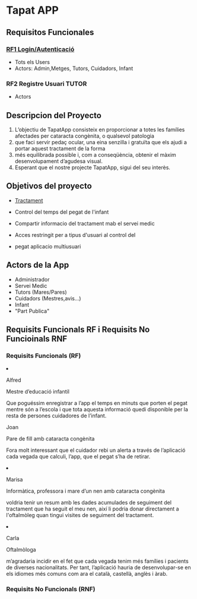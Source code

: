 



<html>


  <body>

# Tapat APP

## Requisitos Funcionales
### <u>RF1 Login/Autenticació</u>
- Tots els Users
- Actors: Admin,Metges, Tutors, Cuidadors, Infant
### RF2 Registre Usuari TUTOR
- Actors
## Descripcion del Proyecto
<ol>

  <li> L’objectiu de TapatApp consisteix en proporcionar a totes les famílies afectades per cataracta congènita, o qualsevol patologia</li>
  <li> que faci servir pedaç ocular, una eina senzilla i gratuïta que els ajudi a portar aquest tractament de la forma</li>
  <li>més equilibrada possible i, com a conseqüència, obtenir el màxim desenvolupament d’agudesa visual.</li>

  <li>Esperant que el nostre projecte TapatApp, sigui del seu interès.</li>
</ol>

## Objetivos del proyecto

-    <u> Tractament </u>

- Control del temps del pegat de l'infant
- Compartir informacio del tractament mab el servei medic
- Acces restringit per a tipus d'usuari al control del
-  pegat aplicacio multiusuari

## Actors de la App

- Administrador
- Servei Medic
- Tutors (Mares/Pares)
- Cuidadors (Mestres,avis...)
- Infant
- "Part Publica"



## Requisits Funcionals RF i Requisits No Funcioinals RNF

 ### Requisits Funcionals (RF)

  <li>	<p> Alfred</p>
        <p>Mestre d’educació infantil</p>
        <p>Que poguéssim enregistrar a l’app el temps en minuts que porten el pegat mentre són a l’escola i que tota aquesta informació quedi
           disponible per la resta de persones
           cuidadores de l’infant.</p>
  </li>

  <li->	<p> Joan</p>
        <p>Pare de fill amb cataracta congènita</p>
        <p>Fora molt interessant que el cuidador rebi un alerta a través de l’aplicació cada vegada que calculi, l’app, que el pegat s’ha
            de retirar.</p>
  </li>

  <li> <p>	Marisa</p>
       <p>Informàtica, professora i mare d’un nen amb cataracta congènita</p>
       <p>voldria tenir un resum amb les dades acumulades de seguiment del tractament que ha seguit el meu nen, així li podria donar
          directament a l'oftalmòleg quan tingui visites de seguiment del tractament.</p>
  </li>

  <li> <p>	Carla</p>
       <p>Oftalmòloga</p>
       <p>m’agradaria incidir en el fet que cada vegada tenim més famílies i pacients de diverses nacionalitats. Per tant, l’aplicació
          hauria de desenvolupar-se en els idiomes més comuns com ara el català, castellà, anglès i àrab.</p>
  </li>


  ### Requisits No Funcionals (RNF)












  </body>

</html>

